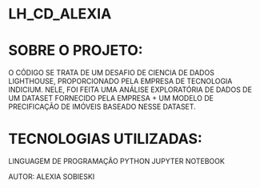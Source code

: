 # LH_CD_ALEXIA
# SOBRE O PROJETO:
O CÓDIGO SE TRATA DE UM DESAFIO DE CIENCIA DE DADOS LIGHTHOUSE, PROPORCIONADO PELA EMPRESA DE TECNOLOGIA INDICIUM. NELE, FOI FEITA UMA ANÁLISE EXPLORATÓRIA DE DADOS DE UM DATASET FORNECIDO PELA EMPRESA + UM MODELO DE PRECIFICAÇÃO DE IMÓVEIS BASEADO NESSE DATASET. 
# TECNOLOGIAS UTILIZADAS: 
LINGUAGEM DE PROGRAMAÇÃO PYTHON
JUPYTER NOTEBOOK 


AUTOR: ALEXIA SOBIESKI 
